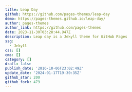 ```yaml
---
title: Leap Day
github: https://github.com/pages-themes/leap-day
demo: https://pages-themes.github.io/leap-day/
author: pages-themes
author_link: https://github.com/pages-themes
date: 2023-11-30T03:28:44.947Z
description: Leap day is a Jekyll theme for GitHub Pages
ssg:
  - Jekyll
css: []
cms: []
category: []
draft: false
publish_date: '2016-10-06T23:02:49Z'
update_date: '2024-01-17T19:30:35Z'
github_star: 200
github_fork: 479
---
```


